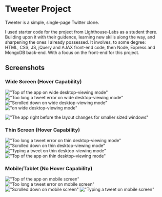 # Tweeter Project

Tweeter is a simple, single-page Twitter clone.

I used starter code for the project from Lighthouse-Labs as a student there. Building upon it with their guidence, learning new skills along the way, and sharpening the ones I already possessed. It involves, to some degree: HTML, CSS, JS, jQuery and AJAX front-end code, then Node, Express and MongoDB back-end. With a focus on the front-end for this project.

## Screenshots

### Wide Screen (Hover Capability)

!["Top of the app on wide desktop-viewing mode"](https://github.com/TeyyaM/tweeter/blob/master/docs/desktop.png)
!["Too long a tweet error on wide desktop-viewing mode"](https://github.com/TeyyaM/tweeter/blob/master/docs/desktop-long-error.png)
!["Scrolled down on wide desktop-viewing mode"](https://github.com/TeyyaM/tweeter/blob/master/docs/desktop-scrolldown.png)
!["on wide desktop-viewing mode"](https://github.com/TeyyaM/tweeter/blob/master/docs/desktop-typing.png)

!["The app right before the layout changes for smaller sized windows"](https://github.com/TeyyaM/tweeter/blob/master/docs/desktop-small.png)

### Thin Screen (Hover Capability)

!["Too long a tweet error on thin desktop-viewing mode"](https://github.com/TeyyaM/tweeter/blob/master/docs/desktop-xsmall-long-error.png)
!["Scrolled down on thin desktop-viewing mode"](https://github.com/TeyyaM/tweeter/blob/master/docs/desktop-xsmall-scroll.png)
!["Typing a tweet on thin desktop-viewing mode"](https://github.com/TeyyaM/tweeter/blob/master/docs/desktop-xsmall-typing.png)
!["Top of the app on thin desktop-viewing mode"](https://github.com/TeyyaM/tweeter/blob/master/docs/desktop-xsmall.png)

### Mobile/Tablet (No Hover Capability)

!["Top of the app on mobile screen"](https://github.com/TeyyaM/tweeter/blob/master/docs/mobile-top-of-screen.png)
!["Too long a tweet error on mobile screen"](https://github.com/TeyyaM/tweeter/blob/master/docs/mobile-error.png)
!["Scrolled down on mobile screen"](https://github.com/TeyyaM/tweeter/blob/master/docs/mobile-scrolldown.png)
!["Typing a tweet on mobile screen"](https://github.com/TeyyaM/tweeter/blob/master/docs/mobile-typing.png)

